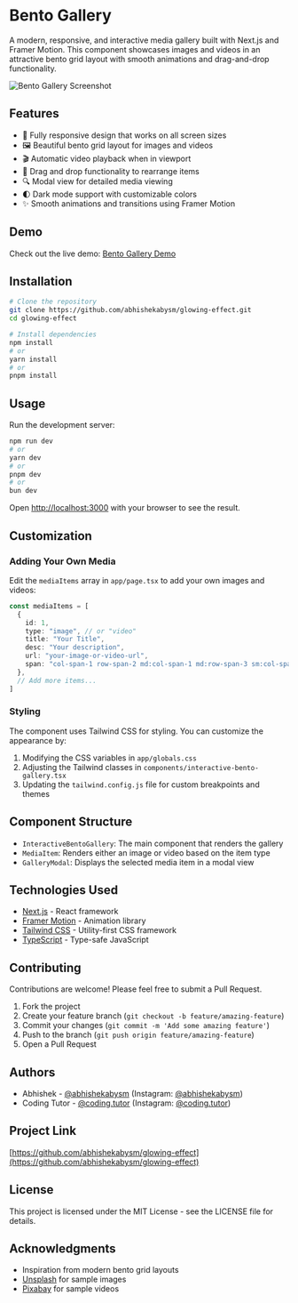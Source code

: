 # Bento Gallery

A modern, responsive, and interactive media gallery built with Next.js and Framer Motion. This component showcases images and videos in an attractive bento grid layout with smooth animations and drag-and-drop functionality.

![Bento Gallery Screenshot](https://cdn.wallpapersafari.com/37/20/vNdX8i.jpg)

## Features

- 📱 Fully responsive design that works on all screen sizes
- 🖼️ Beautiful bento grid layout for images and videos
- 🎬 Automatic video playback when in viewport
- 🔄 Drag and drop functionality to rearrange items
- 🔍 Modal view for detailed media viewing
- 🌓 Dark mode support with customizable colors
- ✨ Smooth animations and transitions using Framer Motion

## Demo

Check out the live demo: [Bento Gallery Demo](https://github.com/abhishekabysm/glowing-effect)

## Installation

```bash
# Clone the repository
git clone https://github.com/abhishekabysm/glowing-effect.git
cd glowing-effect

# Install dependencies
npm install
# or
yarn install
# or
pnpm install
```

## Usage

Run the development server:

```bash
npm run dev
# or
yarn dev
# or
pnpm dev
# or
bun dev
```

Open [http://localhost:3000](http://localhost:3000) with your browser to see the result.

## Customization

### Adding Your Own Media

Edit the `mediaItems` array in `app/page.tsx` to add your own images and videos:

```typescript
const mediaItems = [
  {
    id: 1,
    type: "image", // or "video"
    title: "Your Title",
    desc: "Your description",
    url: "your-image-or-video-url",
    span: "col-span-1 row-span-2 md:col-span-1 md:row-span-3 sm:col-span-1 sm:row-span-2",
  },
  // Add more items...
]
```

### Styling

The component uses Tailwind CSS for styling. You can customize the appearance by:

1. Modifying the CSS variables in `app/globals.css`
2. Adjusting the Tailwind classes in `components/interactive-bento-gallery.tsx`
3. Updating the `tailwind.config.js` file for custom breakpoints and themes

## Component Structure

- `InteractiveBentoGallery`: The main component that renders the gallery
- `MediaItem`: Renders either an image or video based on the item type
- `GalleryModal`: Displays the selected media item in a modal view

## Technologies Used

- [Next.js](https://nextjs.org/) - React framework
- [Framer Motion](https://www.framer.com/motion/) - Animation library
- [Tailwind CSS](https://tailwindcss.com/) - Utility-first CSS framework
- [TypeScript](https://www.typescriptlang.org/) - Type-safe JavaScript

## Contributing

Contributions are welcome! Please feel free to submit a Pull Request.

1. Fork the project
2. Create your feature branch (`git checkout -b feature/amazing-feature`)
3. Commit your changes (`git commit -m 'Add some amazing feature'`)
4. Push to the branch (`git push origin feature/amazing-feature`)
5. Open a Pull Request

## Authors

- Abhishek - [@abhishekabysm](https://github.com/abhishekabysm) (Instagram: [@abhishekabysm](https://instagram.com/abhishekabysm))
- Coding Tutor - [@coding.tutor](https://github.com/coding.tutor) (Instagram: [@coding.tutor](https://instagram.com/coding.tutor))

## Project Link

[https://github.com/abhishekabysm/glowing-effect](https://github.com/abhishekabysm/glowing-effect)

## License

This project is licensed under the MIT License - see the LICENSE file for details.

## Acknowledgments

- Inspiration from modern bento grid layouts
- [Unsplash](https://unsplash.com/) for sample images
- [Pixabay](https://pixabay.com/) for sample videos
